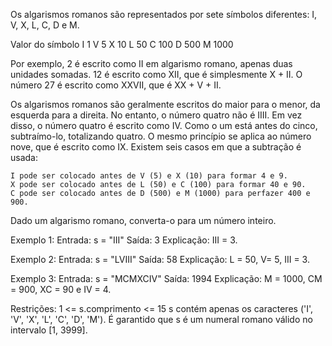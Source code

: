 Os algarismos romanos são representados por sete símbolos diferentes: I, V, X, L, C, D e M.

Valor do símbolo
I 1
V 5
X 10
L 50
C 100
D 500
M 1000

Por exemplo, 2 é escrito como II em algarismo romano, apenas duas unidades somadas. 12 é escrito como XII, que é simplesmente X + II. O número 27 é escrito como XXVII, que é XX + V + II.

Os algarismos romanos são geralmente escritos do maior para o menor, da esquerda para a direita. No entanto, o número quatro não é IIII. Em vez disso, o número quatro é escrito como IV. Como o um está antes do cinco, subtraímo-lo, totalizando quatro. O mesmo princípio se aplica ao número nove, que é escrito como IX. Existem seis casos em que a subtração é usada:

    I pode ser colocado antes de V (5) e X (10) para formar 4 e 9. 
    X pode ser colocado antes de L (50) e C (100) para formar 40 e 90. 
    C pode ser colocado antes de D (500) e M (1000) para perfazer 400 e 900.

Dado um algarismo romano, converta-o para um número inteiro.
 

Exemplo 1:
Entrada: s = "III"
Saída: 3
Explicação: III = 3.

Exemplo 2:
Entrada: s = "LVIII"
Saída: 58
Explicação: L = 50, V= 5, III = 3.

Exemplo 3:
Entrada: s = "MCMXCIV"
Saída: 1994
Explicação: M = 1000, CM = 900, XC = 90 e IV = 4.

 

Restrições:
    1 <= s.comprimento <= 15
    s contém apenas os caracteres ('I', 'V', 'X', 'L', 'C', 'D', 'M').
    É garantido que s é um numeral romano válido no intervalo [1, 3999].